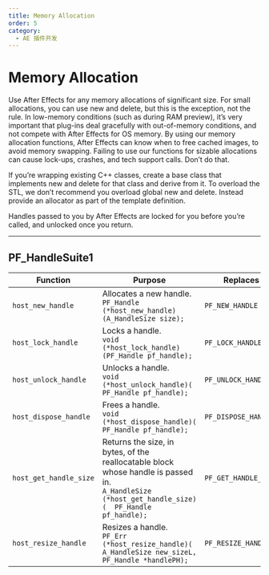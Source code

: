 ```yaml
---
title: Memory Allocation
order: 5
category:
  - AE 插件开发
---
```

# Memory Allocation

Use After Effects for any memory allocations of significant size. For small allocations, you can use new and delete, but this is the exception, not the rule. In low-memory conditions (such as during RAM preview), it’s very important that plug-ins deal gracefully with out-of-memory conditions, and not compete with After Effects for OS memory. By using our memory allocation functions, After Effects can know when to free cached images, to avoid memory swapping. Failing to use our functions for sizable allocations can cause lock-ups, crashes, and tech support calls. Don’t do that.

If you’re wrapping existing C++ classes, create a base class that implements new and delete for that class and derive from it. To overload the STL, we don’t recommend you overload global new and delete. Instead provide an allocator as part of the template definition.

Handles passed to you by After Effects are locked for you before you’re called, and unlocked once you return.

---

## PF_HandleSuite1

| **Function**       | **Purpose**                                                                                                                                       | **Replaces**     |
| ------------------------ | ------------------------------------------------------------------------------------------------------------------------------------------------------- | ---------------------- |
| `host_new_handle`      | Allocates a new handle.<br />`PF_Handle (*host_new_handle)(A_HandleSize size);`                                                                       | `PF_NEW_HANDLE`      |
| `host_lock_handle`     | Locks a handle.<br />`void (*host_lock_handle)(PF_Handle pf_handle);`                                                                                 | `PF_LOCK_HANDLE`     |
| `host_unlock_handle`   | Unlocks a handle.<br />`void (*host_unlock_handle)(  PF_Handle pf_handle);`                                                                           | `PF_UNLOCK_HANDLE`   |
| `host_dispose_handle`  | Frees a handle.<br />`void (*host_dispose_handle)(  PF_Handle pf_handle);`                                                                            | `PF_DISPOSE_HANDLE`  |
| `host_get_handle_size` | Returns the size, in bytes, of the reallocatable block whose handle is passed in.<br />`A_HandleSize (*host_get_handle_size)(  PF_Handle pf_handle);` | `PF_GET_HANDLE_SIZE` |
| `host_resize_handle`   | Resizes a handle.<br />`PF_Err (*host_resize_handle)(  A_HandleSize new_sizeL, PF_Handle *handlePH);`                                                 | `PF_RESIZE_HANDLE`   |
